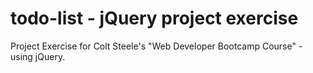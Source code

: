 # todo-list - jQuery project exercise

Project Exercise for Colt Steele's "Web Developer Bootcamp Course" - using jQuery.
